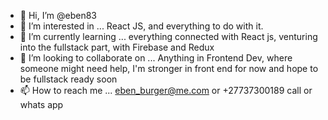- 👋 Hi, I’m @eben83
- 👀 I’m interested in ...
React JS, and everything to do with it.
- 🌱 I’m currently learning ...
everything connected with React js, venturing into the fullstack part, with Firebase and Redux
- 💞️ I’m looking to collaborate on ...
Anything in Frontend Dev, where someone might need help, I'm stronger in front end for now and hope to be fullstack ready soon
- 📫 How to reach me ...
eben_burger@me.com or +27737300189 call or whats app

<!---
eben83/eben83 is a ✨ special ✨ repository because its `README.md` (this file) appears on your GitHub profile.
You can click the Preview link to take a look at your changes.
--->
